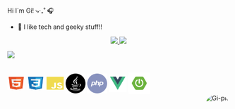 Hi I´m Gi!
⤷‧₊˚ 🎧


- 📼 I like tech and geeky stuff!!

<div align="center">
  <a href="https://github.com/giovannalauraa">
  <img height="180em" src="https://github-readme-stats.vercel.app/api?username=giovannalauraa&show_icons=true&theme=dracula&include_all_commits=true&count_private=true"/>
  <img height="180em" src="https://github-readme-stats.vercel.app/api/top-langs/?username=giovannalauraa&layout=compact&langs_count=7&theme=dracula"/>
</div>
  
  <div>
 
  <a href="https://instagram.com/giiovannalaura" target="_blank"><img src="https://img.shields.io/badge/-Instagram-%23E4405F?style=for-the-badge&logo=instagram&logoColor=white" target="_blank"></a>

 
  </div>
  
  ##

  <div>
     <img align="center" alt="Gi-HTML" height="30" width="40" src="https://raw.githubusercontent.com/devicons/devicon/master/icons/html5/html5-original.svg">
     <img align="center" alt="Gi-CSS" height="30" width="40" src="https://raw.githubusercontent.com/devicons/devicon/master/icons/css3/css3-original.svg">
     <img align="center" alt="Gi-Js" height="30" width="40" src="https://raw.githubusercontent.com/devicons/devicon/master/icons/javascript/javascript-plain.svg">
     <img align="center" alt="Gi-Java" height="45" width="45" src="https://github.com/giovannalauraa/giovannalauraa/blob/87bc48f4e28d6c6495810f7077bac0b11234892c/javaimg.png">
    <img align="center" alt="Gi-php" height="45" width="45" src="https://github.com/giovannalauraa/giovannalauraa/blob/16fc8d165152b7e2a78756675f5da4139f839a5c/php-img-2.png">
     <img align="center" alt="Gi-vue" height="40" width="40" src="https://github.com/giovannalauraa/giovannalauraa/blob/a2d7eeae84ecef2b19d14c397e3fdaa150b7867b/vue-2-removebg-preview.png">
     <img align="center" alt="Gi-spring-boot" height="50" width="50" src="https://github.com/giovannalauraa/giovannalauraa/blob/c3010900786f4e0fe32bd6978da1a0b823185b6c/spring-boot-removebg-preview.png">

   
  </div>
  
  <div>
     <img align="right" alt="Gi-pic" height="210" style="border-radius:50px;" src="https://media.discordapp.net/attachments/987577406846029837/987579162497798194/Webp.net-gifmaker.gif?width=406&height=406">
  </div>

